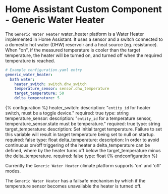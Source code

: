 # Home Assistant Custom Component - Generic Water Heater

The `Generic Water Heater` water_heater platform is a Water Heater implemented in Home Assistant. It uses a sensor and a switch connected to a domestic hot water (DHW) reservoir and a heat source (eg. resistance). When "on", if the measured temperature is cooler than the target temperature, the heater will be turned on, and turned off when the required temperature is reached. 

```yaml
# Example configuration.yaml entry
generic_water_heater:
  bath water:
    heater_switch: switch.dhw_switch
    temperature_sensor: sensor.dhw_temperature
    target_temperature: 50
    delta_temperature: 5
```

{% configuration %}
heater_switch:
  description: "`entity_id` for heater switch, must be a toggle device."
  required: true
  type: string
temperature_sensor:
  description: "`entity_id` for a temperature sensor, temperature_sensor.state must be temperature."
  required: true
  type: string
target_temperature:
  description: Set initial target temperature. Failure to set this variable will result in target temperature being set to null on startup.
  required: false
  type: float
delta_temperature:
  description: In order to avoid continuous on/off triggering of the heater a delta_temperature can be defined, where by the heater turns off below the target_temperature minus the delta_temperature.
  required: false
  type: float
{% endconfiguration %}

Currently the `Generic Water Heater` climate platform supports 'on' and 'off' modes. 

The `Generic Water Heater` has a failsafe mechanism by which if the temperature sensor becomes unavailable the heater is turned off.


